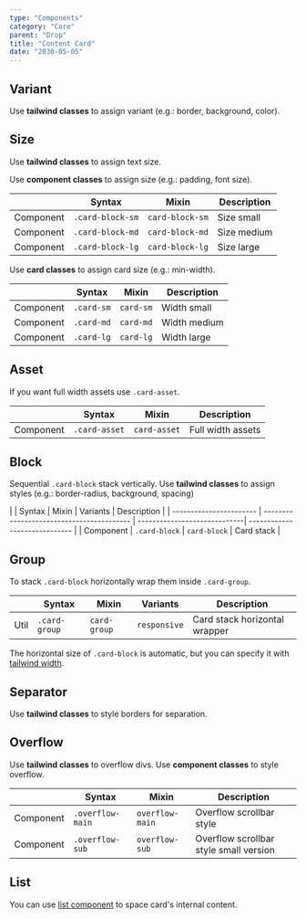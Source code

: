 ```yaml
---
type: "Components"
category: "Core"
parent: "Drop"
title: "Content Card"
date: "2030-05-05"
---
```


## Variant

Use **tailwind classes** to assign variant (e.g.: border, background, color).

<demo>
  <demovanilla src="vanilla/components/core/drop/card-variant">
  </demovanilla>
</demo>

## Size

Use **tailwind classes** to assign text size.

Use **component classes** to assign size (e.g.: padding, font size).

<div class="table-scroll">

|                      | Syntax                          | Mixin            | Description                   |
| ----------------------- | ----------------------------------------- | -----------------------------| ----------------------------- |
| Component                  | `.card-block-sm`                     | `card-block-sm`                | Size small            |
| Component                  | `.card-block-md`                     | `card-block-md`                | Size medium            |
| Component                  | `.card-block-lg`                     | `card-block-lg`                | Size large            |

</div>

Use **card classes** to assign card size (e.g.: min-width).

<div class="table-scroll">

|                      | Syntax                          | Mixin            | Description                   |
| ----------------------- | ----------------------------------------- | -----------------------------| ----------------------------- |
| Component                  | `.card-sm`                     | `card-sm`                | Width small            |
| Component                  | `.card-md`                     | `card-md`                | Width medium            |
| Component                  | `.card-lg`                     | `card-lg`                | Width large            |

</div>

<demo>
  <demovanilla src="vanilla/components/core/drop/card-size">
  </demovanilla>
</demo>

## Asset

If you want full width assets use `.card-asset`.

<div class="table-scroll">

|                      | Syntax                          | Mixin            | Description                   |
| ----------------------- | ----------------------------------------- | -----------------------------| ----------------------------- |
| Component                  | `.card-asset`                     | `card-asset`                | Full width assets            |

</div>

<demo>
  <demovanilla src="vanilla/components/core/drop/asset">
  </demovanilla>
</demo>

## Block

Sequential `.card-block` stack vertically. Use **tailwind classes** to assign styles (e.g.: border-radius, background, spacing) 

<div class="table-scroll">

|                      | Syntax                          | Mixin            | Variants               | Description                   |
| ----------------------- | ----------------------------------------- | -----------------------------| ----------------------------- |
| Component                  | `.card-block`                     | `card-block`                | Card stack            |

</div>

<demo>
  <demovanilla src="vanilla/components/core/drop/block">
  </demovanilla>
</demo>

## Group

To stack `.card-block` horizontally wrap them inside `.card-group`.

<div class="table-scroll">

|                      | Syntax                          | Mixin            | Variants               | Description                   |
| ----------------------- | ----------------------------------------- | -----------------------------| ----------------------------- | ----------------------------- |
| Util                  | `.card-group`       | `card-group`                | `responsive`                | Card stack horizontal wrapper           |

</div>

<demo>
  <demovanilla src="vanilla/components/core/drop/group">
  </demovanilla>
</demo>

The horizontal size of `.card-block` is automatic, but you can specify it with [tailwind width](https://tailwindcss.com/docs/width).

<demo>
  <demovanilla src="vanilla/components/core/drop/group-block">
  </demovanilla>
</demo>

## Separator

Use **tailwind classes** to style borders for separation.

<demo>
  <demovanilla src="vanilla/components/core/drop/separator">
  </demovanilla>
</demo>

## Overflow

Use **tailwind classes** to overflow divs. Use **component classes** to style overflow.

<div class="table-scroll">

|               | Syntax                          | Mixin               | Description                   |
| ----------------------- | ----------------------------------------- | ----------------------------- | ----------------------------- |
| Component                  | `.overflow-main`                     | `overflow-main`                | Overflow scrollbar style            |
| Component                  | `.overflow-sub`                     | `overflow-sub`                | Overflow scrollbar style small version            |

</div>

<demo>
  <demovanilla src="vanilla/components/core/drop/overflow-y">
  </demovanilla>
</demo>

## List

You can use [list component](/components/core/list) to space card's internal content.

<demo>
  <demovanilla src="vanilla/components/core/drop/list">
  </demovanilla>
</demo>
